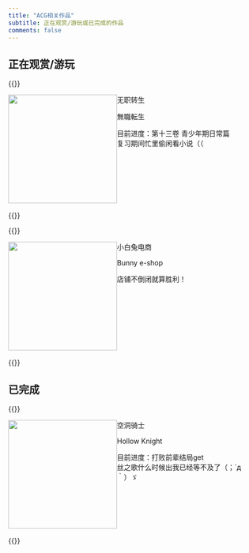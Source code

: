```yaml
---
title: "ACG相关作品"
subtitle: 正在观赏/游玩或已完成的作品
comments: false
---
```


## 正在观赏/游玩
{{<raw>}}
<div style="float:left"><img width="220px" src="https://img.moegirl.org.cn/common/b/b5/%E6%97%A0%E8%81%8C%E8%BD%AC%E7%94%9F%E7%AC%AC%E4%B8%80%E5%8D%B7%E5%B0%81%E9%9D%A2.jpg" referrerpolicy="no-referrer"></div>
<div>
    <table class="DisTable" width="500px">
    <tbody>
        <div class="name">
                <p class="name_cn">无职转生</p>
                <p class="name_jp">無職転生</p>
        </div>
        <div>
        <p class="description">
        目前进度：第十三卷 青少年期日常篇<br>
        复习期间忙里偷闲看小说（（
        </p>
        </div>
    </tbody>
    </table>
</div>
<div style="clear:both"></div>
{{</raw>}}



{{<raw>}}
<div style="float:left"><img width="220px" src="https://img.eekgame.com/user_files/1/bbs/94346025_1637476287.jpg" referrerpolicy="no-referrer"></div>
<div>
    <table class="DisTable" width="500px">
    <tbody>
        <div class="name">
                <p class="name_cn">小白兔电商</p>
                <p class="name_jp">Bunny e-shop</p>
        </div>
        <div>
        <p class="description">
        店铺不倒闭就算胜利！
        </p>
        </div>
    </tbody>
    </table>
</div>
<div style="clear:both"></div>
{{</raw>}}

## 已完成
{{<raw>}}


<div style="float:left"><img width="220px" src="https://img.moegirl.org.cn/common/7/75/Hollow_knight_cover.jpg" referrerpolicy="no-referrer"></div>
<div>
    <table class="DisTable" width="500px">
    <tbody>
        <div class="name">
                <p class="name_cn">空洞骑士</p>
                <p class="name_jp">Hollow Knight</p>
        </div>
        <div>
        <p class="description">
        目前进度：打败前辈结局get<br>
        丝之歌什么时候出我已经等不及了（；´д｀）ゞ
        </p>
        </div>
    </tbody>
    </table>
</div>
<div style="clear:both"></div>
{{</raw>}}

